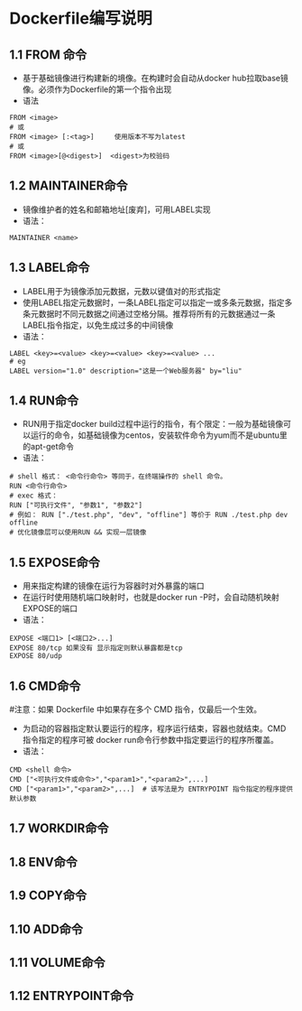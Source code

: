# Dockerfile编写说明
## 1.1 FROM 命令
+ 基于基础镜像进行构建新的境像。在构建时会自动从docker hub拉取base镜像。必须作为Dockerfile的第一个指令出现
+ 语法
```
FROM <image>
# 或
FROM <image> [:<tag>]     使用版本不写为latest
# 或
FROM <image>[@<digest>]  <digest>为校验码
```
## 1.2 MAINTAINER命令
- 镜像维护者的姓名和邮箱地址[废弃]，可用LABEL实现
- 语法：
```
MAINTAINER <name>
```
## 1.3 LABEL命令
* LABEL用于为镜像添加元数据，元数以键值对的形式指定
* 使用LABEL指定元数据时，一条LABEL指定可以指定一或多条元数据，指定多条元数据时不同元数据之间通过空格分隔。推荐将所有的元数据通过一条LABEL指令指定，以免生成过多的中间镜像
* 语法：
```
LABEL <key>=<value> <key>=<value> <key>=<value> ...
# eg
LABEL version="1.0" description="这是一个Web服务器" by="liu"
```
## 1.4 RUN命令
* RUN用于指定docker build过程中运行的指令，有个限定：一般为基础镜像可以运行的命令，如基础镜像为centos，安装软件命令为yum而不是ubuntu里的apt-get命令
* 语法：
```
# shell 格式： <命令行命令> 等同于，在终端操作的 shell 命令。
RUN <命令行命令>
# exec 格式：
RUN ["可执行文件", "参数1", "参数2"]
# 例如： RUN ["./test.php", "dev", "offline"] 等价于 RUN ./test.php dev offline
# 优化镜像层可以使用RUN && 实现一层镜像
```
## 1.5 EXPOSE命令
- 用来指定构建的镜像在运行为容器时对外暴露的端口
- 在运行时使用随机端口映射时，也就是docker run -P时，会自动随机映射EXPOSE的端口
- 语法：
```
EXPOSE <端口1> [<端口2>...]
EXPOSE 80/tcp 如果没有 显示指定则默认暴露都是tcp
EXPOSE 80/udp
```
## 1.6 CMD命令
#注意：如果 Dockerfile 中如果存在多个 CMD 指令，仅最后一个生效。
- 为启动的容器指定默认要运行的程序，程序运行结束，容器也就结束。CMD指令指定的程序可被 docker run命令行参数中指定要运行的程序所覆盖。
- 语法：
```
CMD <shell 命令> 
CMD ["<可执行文件或命令>","<param1>","<param2>",...] 
CMD ["<param1>","<param2>",...]  # 该写法是为 ENTRYPOINT 指令指定的程序提供默认参数
```
## 1.7 WORKDIR命令
## 1.8 ENV命令
## 1.9 COPY命令
## 1.10 ADD命令
## 1.11 VOLUME命令
## 1.12 ENTRYPOINT命令
